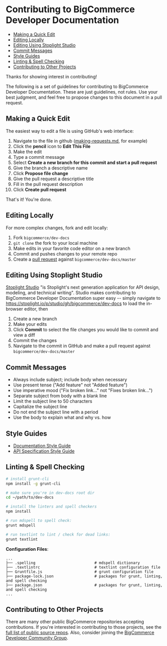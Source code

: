 # Contributing to BigCommerce Developer Documentation

- [Making a Quick Edit](#making-a-quick-edit)
- [Editing Locally](#editing-locally)
- [Editing Using Stoplight Studio](#editing-using-stoplight-studio)
- [Commit Messages](#commit-messages)
- [Style Guides](#style-guides)
- [Linting &amp; Spell Checking](#linting-amp-spell-checking)
- [Contributing to Other Projects](#contributing-to-other-projects)

Thanks for showing interest in contributing!

The following is a set of guidelines for contributing to BigCommerce Developer Documentation. These are just guidelines, not rules. Use your best judgment, and feel free to propose changes to this document in a pull request.

## Making a Quick Edit
The easiest way to edit a file is using GitHub's web interface:

1. Navigate to the file in github ([making-requests.md](/bigcommerce/dev-docs/blob/master/docs/api-docs/getting-started/making-requests.md), for example)
2. Click the **pencil** icon to **Edit This File**
3. Make the edit
4. Type a commit message
5. Select **Create a new branch for this commit and start a pull request**
6. Give the branch a descriptive name
7. Click **Propose file change**
8. Give the pull request a descriptive title
9. Fill in the pull request description
10. Click **Create pull request**

That's it! You're done.

## Editing Locally
For more complex changes, fork and edit locally: 

1. Fork `bigcommerce/dev-docs`
2. `git clone` the fork to your local machine
3. Make edits in your favorite code editor on a new branch
4. Commit and pushes changes to your remote repo
5. Create a [pull request](https://help.github.com/en/github/collaborating-with-issues-and-pull-requests/creating-a-pull-request-from-a-fork) against `bigcommerce/dev-docs/master`

## Editing Using Stoplight Studio

[Stoplight Studio](https://stoplight.io/p/docs/gh/stoplightio/studio) "is Stoplight's next generation application for API design, modeling, and technical writing". Studio makes contributing to BigCommerce Developer Documentation super easy -- simply navigate to https://stoplight.io/p/studio/gh/bigcommerce/dev-docs to load the in-browser editor, then

1. Create a new branch 
2. Make your edits
3. Click **Commit** to select the file changes you would like to commit and view a diff
4. Commit the changes
5. Navigate to the commit in GitHub and make a pull request against `bigcommerce/dev-docs/master`

## Commit Messages
* Always include subject; include body when necessary
* Use present tense ("Add feature" not "Added feature")
* Use imperative mood ("Fix broken link..." not "Fixes broken link...")
* Separate subject from body with a blank line
* Limit the subject line to 50 characters
* Capitalize the subject line
* Do not end the subject line with a period
* Use the body to explain what and why vs. how

## Style Guides
* [Documentation Style Guide](_project/_doc_style_guide.md)
* [API Specification Style Guide](_project/_spec_style_guide.md)

## Linting & Spell Checking

```bash
# install grunt-cli
npm install -g grunt-cli

# make sure you're in dev-docs root dir
cd ~/path/to/dev-docs

# install the linters and spell checkers
npm install

# run mdspell to spell check:
grunt mdspell

# run textlint to lint / check for dead links:
grunt textlint
```

**Configuration Files**:

```shell
...
├── .spelling                          # mdspell dictionary
├── .textlintrc                        # textlint configuration file
├── Gruntfile.js                       # grunt configuration file
├── package-lock.json                  # packages for grunt, linting, and spell checking
├── package.json                       # packages for grunt, linting, and spell checking
...
```

## Contributing to Other Projects
There are many other public BigCommerce repositories accepting contributions. If you're interested in contributing to those projects, see the [full list of public source repos](https://github.com/bigcommerce?utf8=%E2%9C%93&q=is%3Apublic&type=source&language=). Also, consider joining the [BigCommerce Developer Community Group](https://support.bigcommerce.com/s/group/0F913000000HLjECAW/bigcommerce-developers).
